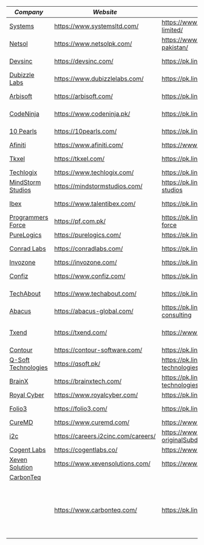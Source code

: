 | _Company_                                                                              | _Website_                           | _Linkedin_                                                     | _Domain_                                                         |
| -------------------------------------------------------------------------------------- | ----------------------------------- | -------------------------------------------------------------- | ---------------------------------------------------------------- |
| [Systems](../Interview_Questions_Based_On_Companies/Systems.md)                        | https://www.systemsltd.com/         | https://www.linkedin.com/company/systems-limited/              | Consulting, Cloud, AI, Developement                              |
| [Netsol](../Interview_Questions_Based_On_Companies/Netsol.md)                          | https://www.netsolpk.com/           | https://www.linkedin.com/company/netsol-tech-pakistan/         | Cloud,Development,AI,Data Science,Devops                         |
| [Devsinc](../Interview_Questions_Based_On_Companies/Devsinc.md)                        | https://devsinc.com/                | https://pk.linkedin.com/company/developers-inc                 | Development,AI,SQA,Data Science                                  |
| [Dubizzle Labs](../Interview_Questions_Based_On_Companies/DubizzleLabs.md)             | https://www.dubizzlelabs.com/       | https://pk.linkedin.com/company/dubizzlelabs                   | Development,AI,SQA,Data Science                                  |
| [Arbisoft](../Interview_Questions_Based_On_Companies/Arbisoft.md)                      | https://arbisoft.com/               | https://pk.linkedin.com/company/arbisoft                       | Development,AI,SQA,Devops,Data Science                           |
| [CodeNinja](../Interview_Questions_Based_On_Companies/CodeNinja.md)                    | https://www.codeninja.pk/           | https://pk.linkedin.com/company/codeninjainc                   | Development,AI,consultancy,Data analytics                        |
| [10 Pearls](../Interview_Questions_Based_On_Companies/10Pearls.md)                     | https://10pearls.com/               | https://pk.linkedin.com/company/10pearls                       | Development,AI,Consultancy,Data Science,Devops                   |
| [Afiniti](../Interview_Questions_Based_On_Companies/Afiniti.md)                        | https://www.afiniti.com/            | https://www.linkedin.com/company/afiniti-com/                  | Developmet,AI,Data Science                                       |
| [Tkxel](../Interview_Questions_Based_On_Companies/Tkxel.md)                            | https://tkxel.com/                  | https://pk.linkedin.com/company/tkxel                          | Developmet,AI,consultancy,Data Science,Devops                    |
| [Techlogix](../Interview_Questions_Based_On_Companies/Techlogix.md)                    | https://www.techlogix.com/          | https://pk.linkedin.com/company/techlogix                      | Development,AI,Cloud                                             |
| [MindStorm Studios](../Interview_Questions_Based_On_Companies/MindStormStudios.md)     | https://mindstormstudios.com/       | https://pk.linkedin.com/company/mindstorm-studios              | Developmet,Gaming,Data analysis                                  |
| [Ibex](../Interview_Questions_Based_On_Companies/Ibex.md)                              | https://www.talentibex.com/         | https://pk.linkedin.com/company/ibexpakistan                   | Development,AI,SQA,Data Science                                  |
| [Programmers Force](../Interview_Questions_Based_On_Companies/ProgrammersForce.md)     | https://pf.com.pk/                  | https://pk.linkedin.com/company/programmers-force              | Development, AI, Devops                                          |
| [PureLogics](../Interview_Questions_Based_On_Companies/PureLogics.md)                  | https://purelogics.com/             | https://pk.linkedin.com/company/purelogics                     | Development, AI                                                  |
| [Conrad Labs](../Interview_Questions_Based_On_Companies/ConradLabs.md)                 | https://conradlabs.com/             | https://pk.linkedin.com/company/conrad-labs                    | Development, Devops, AI, Data Science                            |
| [Invozone](../Interview_Questions_Based_On_Companies/Invozone.md)                      | https://invozone.com/               | https://pk.linkedin.com/company/invozone                       | Development, Devops, AI                                          |
| [Confiz](../Interview_Questions_Based_On_Companies/Confiz.md)                          | https://www.confiz.com/             | https://pk.linkedin.com/company/confiz                         | AI, Data Science, Developement, Cloud                            |
| [TechAbout](../Interview_Questions_Based_On_Companies/TechAbout.md)                    | https://www.techabout.com/          | https://pk.linkedin.com/company/techabout                      | Development, SEO, Graphic Designing, Video Motion                |
| [Abacus](../Interview_Questions_Based_On_Companies/Abacus.md)                          | https://abacus-global.com/          | https://pk.linkedin.com/company/abacus-consulting              | Consulting, Development                                          |
| [Txend](../Interview_Questions_Based_On_Companies/Txend.md)                            | https://txend.com/                  | https://www.linkedin.com/company/txendofficial                 | Data Science, Development, Devops, Blockchain, Digital Marketing |
| [Contour](../Interview_Questions_Based_On_Companies/Contour.md)                        | https://contour-software.com/       | https://pk.linkedin.com/company/contoursoftware                | Development                                                      |
| [Q-Soft Technologies](../Interview_Questions_Based_On_Companies/Q-SoftTechnologies.md) | https://qsoft.pk/                   | https://pk.linkedin.com/company/q-soft-technologies            | Development                                                      |
| [BrainX](../Interview_Questions_Based_On_Companies/BrainX.md)                          | https://brainxtech.com/             | https://pk.linkedin.com/company/brainx-technologies            | AI, Blockchain, DevOps, Development, Ecommerce                   |
| [Royal Cyber](../Interview_Questions_Based_On_Companies/RoyalCyber.md)                 | https://www.royalcyber.com/         | https://pk.linkedin.com/company/royal-cyber-inc-               | AI, Development, Cloud                                           |
| [Folio3](../Interview_Questions_Based_On_Companies/Folio3.md)                          | https://folio3.com/                 | https://pk.linkedin.com/company/folio3                         | Development, AI, Health, Cloud, Ecommerce                        |
| [CureMD](../Interview_Questions_Based_On_Companies/CureMD.md)                          | https://www.curemd.com/             | https://www.linkedin.com/company/curemd                        | Care, Health, AI                                                 |
| [i2c](../Interview_Questions_Based_On_Companies/i2c.md)                                | https://careers.i2cinc.com/careers/ | https://www.linkedin.com/company/i2c-inc/?originalSubdomain=pk | Fintech, Development, Data Science                               |
| [Cogent Labs](../Interview_Questions_Based_On_Companies/CogentLabs.md)                 | https://cogentlabs.co/              | https://www.linkedin.com/company/cogentlabs/                   | Development, Data Science                                        |
| [Xeven Solution](../Interview_Questions_Based_On_Companies/Xeven.md)                   | https://www.xevensolutions.com/     | https://www.linkedin.com/company/xevensolutions                | Development, AI, Devops, Digital Marketing                       |
| [CarbonTeq](../Interview_Questions_Based_On_Companies/CarbonTeq.md)
         | https://www.carbonteq.com/          | https://pk.linkedin.com/company/carbonteq                      | Remote Teams, E-Commerce Application, Web Design, UI/UX, Hybrid App development, Web App Development, Mobile App Development, Strategic Partnership, and startup consulting
